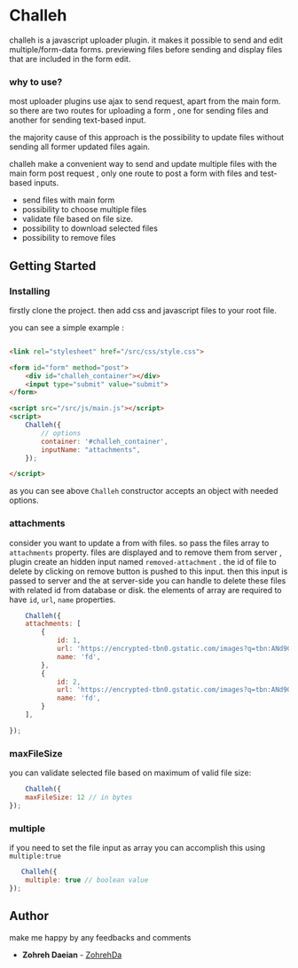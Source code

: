 # Challeh

challeh is a javascript uploader plugin. it makes it possible to send and edit multiple/form-data
forms. previewing files before sending and display files that are included in the form edit.

### why to use?

most uploader plugins use ajax to send request, apart from the main form. so there are
two routes for uploading a form , one for sending files and another for sending text-based input.

the majority cause of this approach is the possibility to update files without sending all former updated
files again.

challeh make a convenient way to send and update multiple files with the main form post request , only
one route to post a form with files and test-based inputs.

- send files with main form
- possibility to choose multiple files
- validate file based on file size.
- possibility to download selected files
- possibility to remove files

## Getting Started

### Installing

firstly clone the project. then add css and javascript files to your root file.

you can see a simple example :

```html

<link rel="stylesheet" href="/src/css/style.css">

<form id="form" method="post">
    <div id="challeh_container"></div>
    <input type="submit" value="submit">
</form>

<script src="/src/js/main.js"></script>
<script>
    Challeh({
        // options
        container: '#challeh_container',
        inputName: "attachments",
    });

</script>
```

as you can see above `Challeh` constructor accepts an object with needed options.

### attachments

consider you want to update a from with files. so pass the files array to `attachments` property.
files are displayed and to remove them from server , plugin create an hidden input
named `removed-attachment` . the id of file to delete by clicking on remove button is pushed
to this input. then this input is passed to server and the at server-side you can handle
to delete these files with related id from database or disk.
the elements of array are required to have `id`, `url`, `name` properties.

```javascript
    Challeh({
    attachments: [
        {
            id: 1,
            url: 'https://encrypted-tbn0.gstatic.com/images?q=tbn:ANd9GcQ38o64k7JbkK1R89zaHxq4v6cUWRVNaJkbfigHwdYaTg&s',
            name: 'fd',
        },
        {
            id: 2,
            url: 'https://encrypted-tbn0.gstatic.com/images?q=tbn:ANd9GcQ38o64k7JbkK1R89zaHxq4v6cUWRVNaJkbfigHwdYaTg&s',
            name: 'fd',
        }
    ],

});
```

### maxFileSize

you can validate selected file based on maximum of valid file size:

```javascript
    Challeh({
    maxFileSize: 12 // in bytes
});
```

### multiple

if you need to set the file input as array you can accomplish this using `multiple:true`

```javascript
   Challeh({
    multiple: true // boolean value
});
```

## Author

make me happy by any feedbacks and comments
* **Zohreh Daeian**  - [ZohrehDa](https://github.com/zohrehda)
